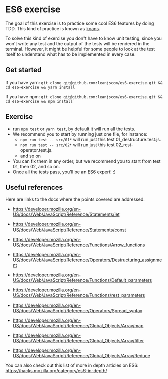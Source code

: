 # ES6 exercise

The goal of this exercise is to practice some cool ES6 features by doing TDD. This kind of practice is known as [koans](https://alexlobera.com/koans-javascript-and-react/).

To solve this kind of exercise you don't have to know unit testing, since you won't write any test and the output of the tests will be rendered in the terminal. However, it might be helpful for some people to look at the test itself to understand what has to be implemented in every case.

## Get started

If you have yarn:
`git clone git@github.com:leanjscom/es6-exercise.git && cd es6-exercise && yarn install`

If you have npm:
`git clone git@github.com:leanjscom/es6-exercise.git && cd es6-exercise && npm install`

## Exercise
- run `npm test` or `yarn test`, by default it will run all the tests.
- We recommend you to start by running just one file, for instance:
  - `npm run test -- src/01*` will run just this test 01_destructure.test.js.
  - `npm run test -- src/02*` will run just this test 02_rest-operator.test.js.
  - and so on
- You can fix them in any order, but we recommend you to start from test 01, then 02, and so on.
- Once all the tests pass, you'll be an ES6 expert! :)

## Useful references

Here are links to the docs where the points covered are addressed: 

- https://developer.mozilla.org/en-US/docs/Web/JavaScript/Reference/Statements/let



- https://developer.mozilla.org/en-US/docs/Web/JavaScript/Reference/Statements/const



- https://developer.mozilla.org/en-US/docs/Web/JavaScript/Reference/Functions/Arrow_functions



- https://developer.mozilla.org/en-US/docs/Web/JavaScript/Reference/Operators/Destructuring_assignment



- https://developer.mozilla.org/en-US/docs/Web/JavaScript/Reference/Functions/Default_parameters



- https://developer.mozilla.org/en-US/docs/Web/JavaScript/Reference/Functions/rest_parameters



- https://developer.mozilla.org/en-US/docs/Web/JavaScript/Reference/Operators/Spread_syntax



- https://developer.mozilla.org/en-US/docs/Web/JavaScript/Reference/Global_Objects/Array/map



- https://developer.mozilla.org/en-US/docs/Web/JavaScript/Reference/Global_Objects/Array/filter



- https://developer.mozilla.org/en-US/docs/Web/JavaScript/Reference/Global_Objects/Array/Reduce


You can also check out this list of more in depth articles on ES6: 
https://hacks.mozilla.org/category/es6-in-depth/

